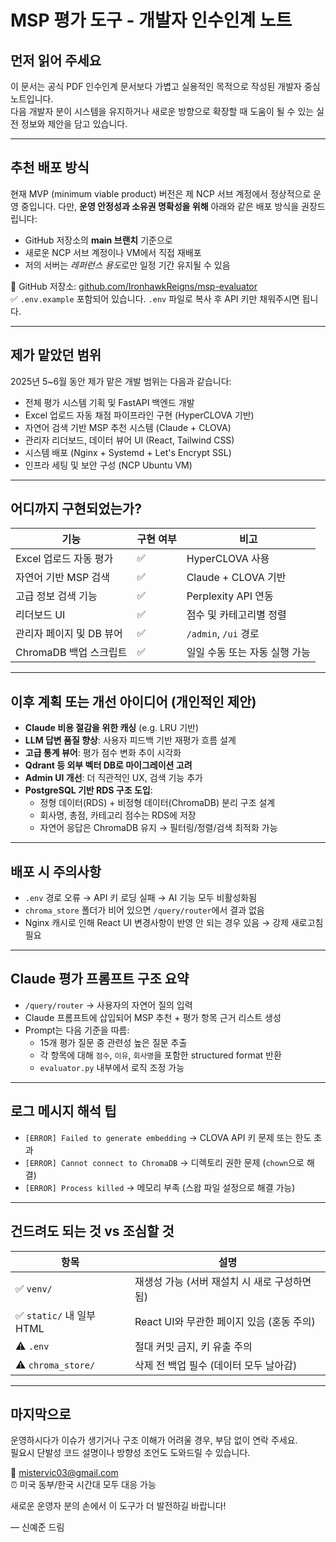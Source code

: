 # MSP 평가 도구 - 개발자 인수인계 노트

## 먼저 읽어 주세요

이 문서는 공식 PDF 인수인계 문서보다 가볍고 실용적인 목적으로 작성된 개발자 중심 노트입니다.  
다음 개발자 분이 시스템을 유지하거나 새로운 방향으로 확장할 때 도움이 될 수 있는 실전 정보와 제안을 담고 있습니다.

---

## 추천 배포 방식

현재 MVP (minimum viable product) 버전은 제 NCP 서브 계정에서 정상적으로 운영 중입니다. 다만, **운영 안정성과 소유권 명확성을 위해** 아래와 같은 배포 방식을 권장드립니다:

- GitHub 저장소의 **main 브랜치** 기준으로
- 새로운 NCP 서브 계정이나 VM에서 직접 재배포
- 저의 서버는 *레퍼런스 용도*로만 일정 기간 유지될 수 있음

🔗 GitHub 저장소: [github.com/IronhawkReigns/msp-evaluator](https://github.com/IronhawkReigns/msp-evaluator)  
✅ `.env.example` 포함되어 있습니다. `.env` 파일로 복사 후 API 키만 채워주시면 됩니다.

---

## 제가 맡았던 범위

2025년 5~6월 동안 제가 맡은 개발 범위는 다음과 같습니다:

- 전체 평가 시스템 기획 및 FastAPI 백엔드 개발
- Excel 업로드 자동 채점 파이프라인 구현 (HyperCLOVA 기반)
- 자연어 검색 기반 MSP 추천 시스템 (Claude + CLOVA)
- 관리자 리더보드, 데이터 뷰어 UI (React, Tailwind CSS)
- 시스템 배포 (Nginx + Systemd + Let's Encrypt SSL)
- 인프라 세팅 및 보안 구성 (NCP Ubuntu VM)

---

## 어디까지 구현되었는가?

| 기능 | 구현 여부 | 비고 |
|------|-----------|------|
| Excel 업로드 자동 평가 | ✅ | HyperCLOVA 사용 |
| 자연어 기반 MSP 검색 | ✅ | Claude + CLOVA 기반 |
| 고급 정보 검색 기능 | ✅ | Perplexity API 연동 |
| 리더보드 UI | ✅ | 점수 및 카테고리별 정렬 |
| 관리자 페이지 및 DB 뷰어 | ✅ | `/admin`, `/ui` 경로 |
| ChromaDB 백업 스크립트 | ✅ | 일일 수동 또는 자동 실행 가능 |

---

## 이후 계획 또는 개선 아이디어 (개인적인 제안)

- **Claude 비용 절감을 위한 캐싱** (e.g. LRU 기반)
- **LLM 답변 품질 향상**: 사용자 피드백 기반 재평가 흐름 설계
- **고급 통계 뷰어**: 평가 점수 변화 추이 시각화
- **Qdrant 등 외부 벡터 DB로 마이그레이션 고려**
- **Admin UI 개선**: 더 직관적인 UX, 검색 기능 추가
- **PostgreSQL 기반 RDS 구조 도입**:  
  - 정형 데이터(RDS) + 비정형 데이터(ChromaDB) 분리 구조 설계  
  - 회사명, 총점, 카테고리 점수는 RDS에 저장  
  - 자연어 응답은 ChromaDB 유지 → 필터링/정렬/검색 최적화 가능

---

## 배포 시 주의사항

- `.env` 경로 오류 → API 키 로딩 실패 → AI 기능 모두 비활성화됨
- `chroma_store` 폴더가 비어 있으면 `/query/router`에서 결과 없음
- Nginx 캐시로 인해 React UI 변경사항이 반영 안 되는 경우 있음 → 강제 새로고침 필요

---

## Claude 평가 프롬프트 구조 요약

- `/query/router` → 사용자의 자연어 질의 입력
- Claude 프롬프트에 삽입되어 MSP 추천 + 평가 항목 근거 리스트 생성
- Prompt는 다음 기준을 따름:
  - 15개 평가 질문 중 관련성 높은 질문 추출
  - 각 항목에 대해 `점수`, `이유`, `회사명`을 포함한 structured format 반환
  - `evaluator.py` 내부에서 로직 조정 가능

---

## 로그 메시지 해석 팁

- `[ERROR] Failed to generate embedding` → CLOVA API 키 문제 또는 한도 초과
- `[ERROR] Cannot connect to ChromaDB` → 디렉토리 권한 문제 (`chown`으로 해결)
- `[ERROR] Process killed` → 메모리 부족 (스왑 파일 설정으로 해결 가능)

---

## 건드려도 되는 것 vs 조심할 것

| 항목 | 설명 |
|------|------|
| ✅ `venv/` | 재생성 가능 (서버 재설치 시 새로 구성하면 됨) |
| ✅ `static/` 내 일부 HTML | React UI와 무관한 페이지 있음 (혼동 주의) |
| ⚠️ `.env` | 절대 커밋 금지, 키 유출 주의 |
| ⚠️ `chroma_store/` | 삭제 전 백업 필수 (데이터 모두 날아감) |

---

## 마지막으로

운영하시다가 이슈가 생기거나 구조 이해가 어려울 경우, 부담 없이 연락 주세요.  
필요시 단발성 코드 설명이나 방향성 조언도 도와드릴 수 있습니다.

📧 mistervic03@gmail.com  
⏰ 미국 동부/한국 시간대 모두 대응 가능

새로운 운영자 분의 손에서 이 도구가 더 발전하길 바랍니다!

— 신예준 드림
